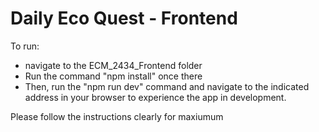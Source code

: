 # Daily Eco Quest - Frontend

To run: 

- navigate to the ECM_2434_Frontend folder
- Run the command "npm install" once there
- Then, run the "npm run dev" command and navigate to the indicated address in your browser to experience the app in development.

Please follow the instructions clearly for maxiumum
